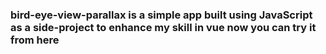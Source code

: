 

### bird-eye-view-parallax is a simple app built using JavaScript as a side-project to enhance my skill in vue now you can try it from here



